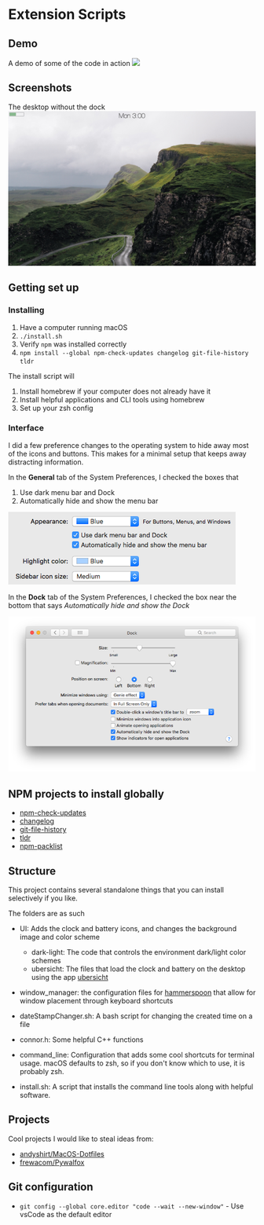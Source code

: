 # Extension Scripts

## Demo

A demo of some of the code in action
![](images/pywall_demo.gif)

## Screenshots

The desktop without the dock
![](images/desktop.png)

## Getting set up

### Installing

1. Have a computer running macOS
1. `./install.sh`
1. Verify `npm` was installed correctly
1. `npm install --global npm-check-updates changelog git-file-history tldr`

The install script will

1. Install homebrew if your computer does not already have it
1. Install helpful applications and CLI tools using homebrew
1. Set up your zsh config

### Interface

I did a few preference changes to the operating system to hide away most of the icons and buttons. This makes for a minimal setup that keeps away distracting information.

In the **General** tab of the System Preferences, I checked the boxes that

1. Use dark menu bar and Dock
1. Automatically hide and show the menu bar

![](images/settings/general.png)

In the **Dock** tab of the System Preferences, I checked the box near the bottom that says *Automatically hide and show the Dock*

![](images/settings/dock.png)

## NPM projects to install globally

* [npm-check-updates](https://www.npmjs.com/package/npm-check-updates)
* [changelog](https://www.npmjs.com/package/changelog)
* [git-file-history](https://www.npmjs.com/package/git-file-history)
* [tldr](https://www.npmjs.com/package/tldr)
* [npm-packlist](https://www.npmjs.com/package/npm-packlist)

## Structure

This project contains several standalone things that you can install selectively if you like.

The folders are as such

* UI: Adds the clock and battery icons, and changes the background image and color scheme
  * dark-light: The code that controls the environment dark/light color schemes
  * ubersicht: The files that load the clock and battery on the desktop using the app [ubersicht](http://tracesof.net/uebersicht/)

* window_manager: the configuration files for [hammerspoon](http://www.hammerspoon.org/) that allow for window placement through keyboard shortcuts
* dateStampChanger.sh: A bash script for changing the created time on a file
* connor.h: Some helpful C++ functions
* command_line: Configuration that adds some cool shortcuts for terminal usage. macOS defaults to zsh, so if you don't know which to use, it is probably zsh.
* install.sh: A script that installs the command line tools along with helpful software.

## Projects

Cool projects I would like to steal ideas from:

* [andyshirt/MacOS-Dotfiles](https://github.com/atidyshirt/MacOS-Dotfiles)
* [frewacom/Pywalfox](https://github.com/Frewacom/Pywalfox)

## Git configuration

* `git config --global core.editor "code --wait --new-window"` - Use vsCode as the default editor
